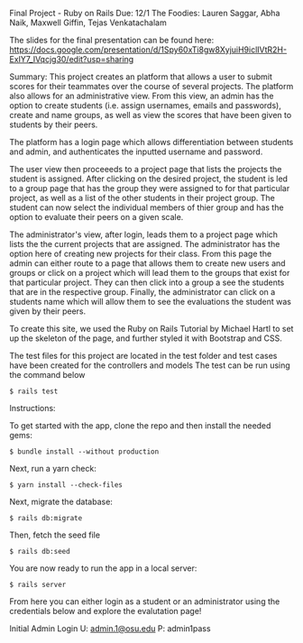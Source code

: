 Final Project - Ruby on Rails Due: 12/1 The Foodies: Lauren Saggar, Abha Naik, Maxwell Giffin, Tejas Venkatachalam

The slides for the final presentation can be found here: https://docs.google.com/presentation/d/1Spy60xTi8gw8XyjuiH9iclIVtR2H-ExIY7_IVqcjg30/edit?usp=sharing

Summary: This project creates an platform that allows a user to submit scores for their teammates over the course of several projects. The platform also allows for an administrative view. From this view, an admin has the option to create students (i.e. assign usernames, emails and passwords), create and name groups, as well as view the scores that have been given to students by their peers. 

The platform has a login page which allows differentiation between students and admin, and authenticates the inputted username and password. 

The user view then proceeeds to a project page that lists the projects the student is assigned. After clicking on the desired project, the student is led to a group page that has the group they were assigned to for that particular project, as well as a list of the other students in their project group. The student can now select the individual members of thier group and has the option to evaluate their peers on a given scale.  

The administrator's view, after login, leads them to a project page which lists the the current projects that are assigned. The administrator has the option here of creating new projects for their class. From this page the admin can either route to a page that allows them to create new users and groups or click on a project which will lead them to the groups that exist for that particular project. They can then click into a group a see the students that are in the respective group. Finally, the administrator can click on a students name which will allow them to see the evaluations the student was given by their peers.

To create this site, we used the Ruby on Rails Tutorial by Michael Hartl to set up the skeleton of the page, and further styled it with Bootstrap and CSS. 


The test files for this project are located in the test folder and test cases have been created for the controllers and models 
The test can be run using the command below

```
$ rails test

```
Instructions:

To get started with the app, clone the repo and then install the needed gems:

```
$ bundle install --without production
```

Next, run a yarn check:

```
$ yarn install --check-files
```

Next, migrate the database:

```
$ rails db:migrate
```

Then, fetch the seed file

```
$ rails db:seed
```
You are now ready to run the app in a local server:

```
$ rails server
```
From here you can either login as a student or an administrator using the credentials below and explore the evalutation page!

Initial Admin Login
U: admin.1@osu.edu
P: admin1pass